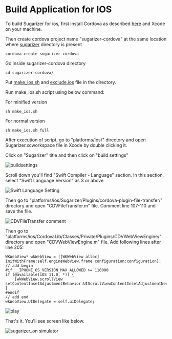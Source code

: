 # Build Application for IOS

To build Sugarizer for ios, first install Cordova as described [here](https://cordova.apache.org/#getstarted) and Xcode on your machine.

Then create cordova project name "sugarizer-cordova" at the same location where [sugarizer](https://github.com//llaske/sugarizer) directory is present

    cordova create sugarizer-cordova

Go inside sugarizer-cordova directory

    cd sugarizer-cordova/

Put [make_ios.sh](./make_ios.sh) and [exclude.ios](./exclude.ios) file in the directory.

Run make_ios.sh script using below command:

For minified version
      
    sh make_ios.sh
For normal version

    sh make_ios.sh full
    
After execution of script, go to "platforms/ios/" directory and open Sugarizer.xcworkspace file in Xcode by double clicking it.

Click on "Sugarizer" title and then click on "build settings"

![buildsettings](https://user-images.githubusercontent.com/42293606/121804462-26855400-cc64-11eb-9727-baabe627e19e.JPG)

Scroll down you'll find "Swift Compiler - Language" section. In this section, select "Swift Language Version" as 3 or above

![Swift Language Setting](https://user-images.githubusercontent.com/42293606/121804549-8976eb00-cc64-11eb-9f33-fe107a7a3ecd.JPG)

Then go to "platforms/ios/Sugarizer/Plugins/cordova-plugin-file-transfer/" directory and open "CDVFileTransfer.m" file. Comment line 107-110 and save the file.

![CDVFileTransfer comment](https://user-images.githubusercontent.com/42293606/121804587-bc20e380-cc64-11eb-9843-ffc6e2a9624e.JPG)
    
Then go to "platforms/ios/CordovaLib/Classes/Private/Plugins/CDVWebViewEngine/" directory and open "CDVWebViewEngine.m" file. Add following lines after line 205:

    WKWebView* wkWebView = [[WKWebView alloc] initWithFrame:self.engineWebView.frame configuration:configuration];
    // add begin
    #if __IPHONE_OS_VERSION_MAX_ALLOWED >= 110000
    if (@available(iOS 11.0, *)) {
        [wkWebView.scrollView setContentInsetAdjustmentBehavior:UIScrollViewContentInsetAdjustmentNever];
    }
    #endif
    // add end
    wkWebView.UIDelegate = self.uiDelegate;

![play](https://user-images.githubusercontent.com/42293606/121804642-0904ba00-cc65-11eb-8df8-d79798e0fba8.JPG)

That's it. You'll see screen like below.

![sugarizer_on simulator](https://user-images.githubusercontent.com/42293606/121804668-33567780-cc65-11eb-8fee-e44a4fc87338.JPG)
